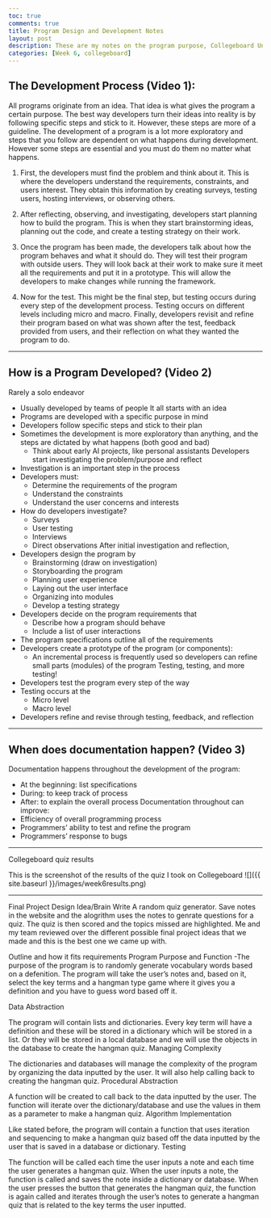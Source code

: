 ```yaml
---
toc: true
comments: true
title: Program Design and Development Notes
layout: post
description: These are my notes on the program purpose, Collegeboard Unit 1.3
categories: [Week 6, collegeboard]
---
```


## The Development Process (Video 1):
All programs originate from an idea. That idea is what gives the program a certain purpose. The best way developers turn their ideas into reality is by following specific steps and stick to it. However, these steps are more of a guideline. The development of a program is a lot more exploratory and steps that you follow are dependent on what happens during development. However some steps are essential and you must do them no matter what happens.

1. First, the developers must find the problem and think about it. This is where the developers understand the requirements, constraints, and users interest. They obtain this information by creating surveys, testing users, hosting interviews, or observing others.

2. After reflecting, observing, and investigating, developers start planning how to build the program. This is when they start brainstorming ideas, planning out the code, and create a testing strategy on their work.

3. Once the program has been made, the developers talk about how the program behaves and what it should do. They will test their program with outside users. They will look back at their work to make sure it meet all the requirements and put it in a prototype. This will allow the developers to make changes while running the framework.

4. Now for the test. This might be the final step, but testing occurs during every step of the development process. Testing occurs on different levels including micro and macro. Finally, developers revisit and refine their program based on what was shown after the test, feedback provided from users, and their reflection on what they wanted the program to do.

---

## How is a Program Developed? (Video 2)
Rarely a solo endeavor

 - Usually developed by teams of people It all starts with an idea
 - Programs are developed with a specific purpose in mind
 - Developers follow specific steps and stick to their plan
 - Sometimes the development is more exploratory than anything, and the steps are dictated by what happens (both good and bad)
     - Think about early AI projects, like personal assistants Developers start investigating the problem/purpose and reflect
 - Investigation is an important step in the process
 - Developers must:
     - Determine the requirements of the program
     - Understand the constraints
     - Understand the user concerns and interests
 - How do developers investigate?
     - Surveys
     - User testing
     - Interviews
     - Direct observations After initial investigation and reflection,
 - Developers design the program by
     - Brainstorming (draw on investigation)
     - Storyboarding the program
     - Planning user experience
     - Laying out the user interface
     - Organizing into modules
     - Develop a testing strategy
 - Developers decide on the program requirements that
     - Describe how a program should behave
     - Include a list of user interactions
 - The program specifications outline all of the requirements
 - Developers create a prototype of the program (or components):
     - An incremental process is frequently used so developers can refine small parts (modules) of the program Testing, testing, and more testing!
 - Developers test the program every step of the way
 - Testing occurs at the
     - Micro level
     - Macro level
 - Developers refine and revise through testing, feedback, and reflection

 ---

## When does documentation happen? (Video 3)
Documentation happens throughout the development of the program:

 - At the beginning: list specifications
 - During: to keep track of process
 - After: to explain the overall process Documentation throughout can improve:
 - Efficiency of overall programming process
 - Programmers’ ability to test and refine the program
 - Programmers’ response to bugs

 ---

 Collegeboard quiz results

 This is the screenshot of the results of the quiz I took on Collegeboard
![]({{ site.baseurl }}/images/week6results.png)

---

Final Project Design
Idea/Brain Write
A random quiz generator. Save notes in the website and the alogrithm uses the notes to genrate questions for a quiz. The quiz is then scored and the topics missed are highlighted. Me and my team reviewed over the different possible final project ideas that we made and this is the best one we came up with.

Outline and how it fits requirements
Program Purpose and Function -The purpose of the program is to randomly generate vocabulary words based on a defenition. The program will take the user’s notes and, based on it, select the key terms and a hangman type game where it gives you a definition and you have to guess word based off it.

Data Abstraction

The program will contain lists and dictionaries. Every key term will have a definition and these will be stored in a dictionary which will be stored in a list. Or they will be stored in a local database and we will use the objects in the database to create the hangman quiz.
Managing Complexity

The dictionaries and databases will manage the complexity of the program by organizing the data inputted by the user. It will also help calling back to creating the hangman quiz.
Procedural Abstraction

A function will be created to call back to the data inputted by the user. The function will iterate over the dictionary/database and use the values in them as a parameter to make a hangman quiz.
Algorithm Implementation

Like stated before, the program will contain a function that uses iteration and sequencing to make a hangman quiz based off the data inputted by the user that is saved in a database or dictionary.
Testing

The function will be called each time the user inputs a note and each time the user generates a hangman quiz. When the user inputs a note, the function is called and saves the note inside a dictionary or database. When the user presses the button that generates the hangman quiz, the function is again called and iterates through the user’s notes to generate a hangman quiz that is related to the key terms the user inputted.